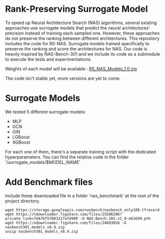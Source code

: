 # Rank-Preserving Surrogate Model
To speed up Neural Architecture Search (NAS) algorithms, several existing approaches use surrogate models that predict the neural architectures' precision instead of training each sampled one. However, these approaches do not preserve the ranking between different architectures. This repository includes the code for RS-NAS. Surrogate models trained specifically to preserve the ranking and score the architectures for NAS. Our code is heavily inspired by NAS-Bench-301 and we include its code as a submodule to execute the tests and experimentations. 

Weights of each model will be available : [RS_NAS_Models_1.0.zip](https://figshare.com/articles/dataset/RS_NAS_models_1_0/14134847)

The code isn't stable yet, more versions are yet to come. 

# Surrogate Models 
We tested 5 different surrogate models: 
* MLP 
* GCN
* GIN
* LGBoost 
* XGBoost 

For each one of them, there's a separate training script with the dedicated hyperparameters. You can find the relative code in the folder '/surrogate_models/$MODEL_NAME' 

# Add Benchmark files 
Include these downloaded file in a folder 'nas_benchmark' at the root of the project directory. 
``` 
wget https://storage.googleapis.com/nasbench/nasbench_only108.tfrecord
wget https://ndownloader.figshare.com/files/25506206?private_link=7d47bf57803227af4909 -O NAS-Bench-201-v1_0-e61699.pth
wget https://ndownloader.figshare.com/files/24693026 -O nasbench301_models_v0.9.zip
unzip nasbench301_models_v0.9.zip
```
